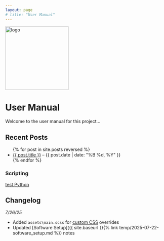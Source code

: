 ```yaml
---
layout: page
# title: "User Manual"
---
```


<img src="https://avatars.githubusercontent.com/u/183564407?s=400&u=5a042a89b1f95228009942870a9e40217555c543&v=4" alt="logo" width="200" />

# User Manual

Welcome to the user manual for this project...

## Recent Posts

<ul>
  {% for post in site.posts reversed %}
    <li>
      <a href="{{site.baseurl}}{{ post.url }}">{{ post.title }}</a> – {{ post.date | date: "%B %d, %Y" }}
    </li>
  {% endfor %}
</ul>


### Scripting

<div class="flex-container">
    <a href="google.com">
        <div>
            test
            <span>Python</span>
        </div>
    </a>
</div>


## Changelog

_7/26/25_
- Added `assets\main.scss` for [custom CSS](https://github.com/jekyll/minima/blob/v2.5.1/README.md#customization) overrides
- Updated [Software Setup]({{ site.baseurl }}{% link temp/2025-07-22-software_setup.md %}) notes 


<!-- [Software Setup]({% link temp/2025-07-22-software_setup.md %}) -->







